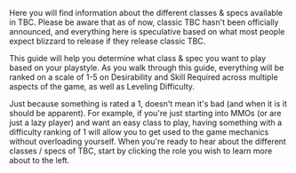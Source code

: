 Here you will find information about the different classes & specs available in TBC.  Please be aware that as of now, classic TBC hasn't been officially announced, and everything here is speculative based on what most people expect blizzard to release if they release classic TBC.

This guide will help you determine what class & spec you want to play based on your playstyle.  As you walk through this guide, everything will be ranked on a scale of 1-5 on Desirability and Skill Required across multiple aspects of the game, as well as Leveling Difficulty.

Just because something is rated a 1, doesn't mean it's bad (and when it is it should be apparent).  For example, if you're just starting into MMOs (or are just a lazy player) and want an easy class to play, having something with a difficulty ranking of 1 will allow you to get used to the game mechanics without overloading yourself.  When you're ready to hear about the different classes / specs of TBC, start by clicking the role you wish to learn more about to the left.